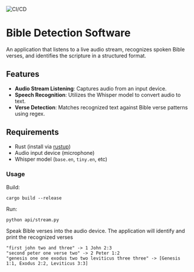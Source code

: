 ![CI/CD](https://github.com/chornge/easy_sermon/actions/workflows/build.yml/badge.svg?branch=main)

# Bible Detection Software

An application that listens to a live audio stream, recognizes spoken Bible verses, and identifies the scripture in a structured format.

## Features

- **Audio Stream Listening**: Captures audio from an input device.
- **Speech Recognition**: Utilizes the Whisper model to convert audio to text.
- **Verse Detection**: Matches recognized text against Bible verse patterns using regex.

## Requirements

- Rust (install via [rustup](https://rustup.rs/))
- Audio input device (microphone)
- Whisper model (`base.en`, `tiny.en`, etc)

### Usage

Build:

```
cargo build --release
```

Run:

```
python api/stream.py
```

Speak Bible verses into the audio device. The application will identify and print the recognized verses

```
"first john two and three" -> 1 John 2:3
"second peter one verse two" -> 2 Peter 1:2
"genesis one one exodus two two leviticus three three" -> [Genesis 1:1, Exodus 2:2, Leviticus 3:3]
```
